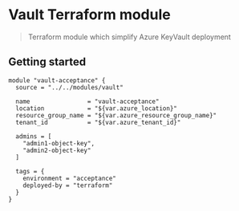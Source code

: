 Vault Terraform module
======================

> Terraform module which simplify Azure KeyVault deployment

## Getting started

```hcl
module "vault-acceptance" {
  source = "../../modules/vault"

  name                = "vault-acceptance"
  location            = "${var.azure_location}"
  resource_group_name = "${var.azure_resource_group_name}"
  tenant_id           = "${var.azure_tenant_id}"

  admins = [
    "admin1-object-key",
    "admin2-object-key"
  ]

  tags = {
    environment = "acceptance"
    deployed-by = "terraform"
  }
}
```
